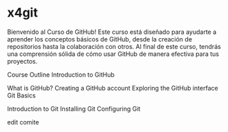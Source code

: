 # x4git
Bienvenido al Curso de GitHub! Este curso está diseñado para ayudarte a aprender los conceptos básicos de GitHub, desde la creación de repositorios hasta la colaboración con otros. Al final de este curso, tendrás una comprensión sólida de cómo usar GitHub de manera efectiva para tus proyectos.

Course Outline
Introduction to GitHub

What is GitHub?
Creating a GitHub account
Exploring the GitHub interface
Git Basics

Introduction to Git
Installing Git
Configuring Git


edit comite 
